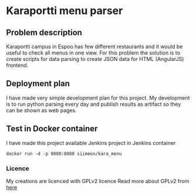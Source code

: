# Karaportti menu parser

## Problem description

Karaportti campus in Espoo has few different restaurants and it would be useful to check all 
menus in one view. For this problem the solution is to create scripts for data parsing to create JSON data for
HTML (AngularJS) frontend.

## Deployment plan

I have made very simple development plan for this project. My development is to run python parsing every day 
and publish results as artifact so they can be shown as web pages.

## Test in Docker container

I have made this project available Jenkins project in Jenkins container

```
docker run -d -p 8080:8080 siimeon/kara_menu
```

### Licence

My creations are licenced with GPLv2 licence
Read more about GPLv2 from [here](http://www.gnu.org/licenses/gpl-2.0.html)
